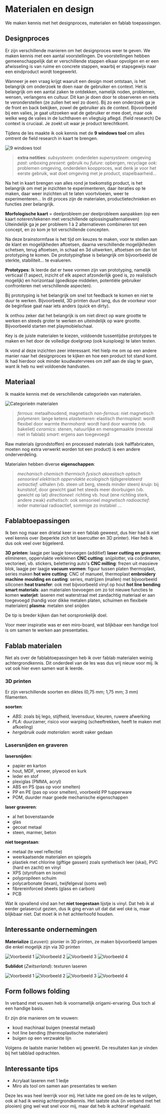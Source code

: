# Materialen en design

We maken kennis met het designproces, materialen en fablab toepassingen.


## Designproces

Er zijn verschillende manieren om het designproces weer te geven. We maken kennis met een aantal voorstellingen.
De voorstellingen hebben gemeenschappelijk dat er verschillende stappen elkaar opvolgen en er een afwisseling is van ruime en concrete stappen, waarbij er stapsgewijs naar een eindproduct wordt toegewerkt.

Wanneer je een vraag krijgt waaruit een design moet ontstaan, is het belangrijk om onderzoek te doen naar de gebruiker en context. Het is belangrijk om een aantal zaken te ontdekken, namelijk noden, problemen, wensen, verlangens en cultuur. Dit kan je doen door te observeren en niets te veronderstellen (ze zullen het wel zo doen).
Bij zo een onderzoek ga je de front en back bekijken, zowel de gebruiker als de context. Bijvoorbeeld bij een valies, je gaat uitzoeken wat de gebruiker er mee doet, maar ook welke weg de valies in de luchthaven en vliegtuig aflegd. (field research)
De context is cruciaal. Je zoekt uit waar je product terechtkomt.

Tijdens de les maakte ik ook kennis met de **9 windows tool** om alles omtrent de field research in kaart te brengen.

![9 windows tool](https://asq.org/-/media/Images/Learn-About-Quality/nine-windows-matrix.gif?h=320&w=476&la=en)

> **extra notities**: 
> _subsysteem_: onderdelen
> _supersysteem_: omgeving
> _past_: unboxing
> _present_: gebruik nu
> _future_: opbergen, recyclage
> _ook_: problemen omgeving, onderdelen koopproces, wat denk je voor het eerste gebruik, wat doet omgeving met je product, stapelbaarheid...


Na het in kaart brengen van alles rond je toekomstig product, is het belangrijk om met je inzichten te experimenteren, daar iteraties op te maken, daar weer inzichten uit te laten voortvloeien, weer te experimenteren...
In dit proces zijn de materialen, productietechnieken en functies zeer belangrijk.

**Morfologische kaart** = deelprobleem per deelprobleem aanpakken (op een kaart noteren/tekenen met verschillende oplossingsalternatieven)
Uiteindelijk ga je per probleem 1 à 2 alternatieven combineren tot een concept, en zo kom je tot verschillende concepten.

Na deze brainstormfase is het tijd om keuzes te maken, voor te stellen aan de klant en mogelijkheden aftoetsen, daarna verschillende mogelijkheden schetsen, terug aftoetsen, in schaal en 3d uitwerken, aftoetsen om dan tot prototyping te komen. De prototypingfase is belangrijk om bijvoorbeeld de sterkte, stabiliteit... te evalueren.

**Prototypes**: 
Ik leerde dat er twee vormen zijn van prototyping, namelijk verticaal (1 aspect, inzicht of elk aspect afzonderlijk goed is, zo realistisch mogelijk) en horizontaal (goedkope middelen, potentiële gebruiker confronteren met verschillende aspecten).

Bij prototyping is het belangrijk om snel tot feedback te komen en niet te duur te werken. Bijvoorbeeld, 3D printen duurt lang, dus de voorkeur voor de beginfase gaat naar iets anders (quick en dirty).

Ik onthou zeker dat het belangrijk is om niet direct op ware grootte te werken en steeds groter te werken en uiteindelijk op ware grootte. Bijvoorbeeld starten met playmobielschaal.

Key is de juiste materialen te kiezen, voldoende tussentijdse prototypes te maken en het door de volledige doelgroep (ook kuisploeg) te laten testen.


Ik vond al deze inzichten zeer interessant. Het hielp me om op een andere manier naar het designproces te kijken en hoe een product tot stand komt. Ik had hierdoor ook minder koudwatervrees om zelf aan de slag te gaan, want ik heb nu wel voldoende handvaten.


## Materiaal

Ik maakte kennis met de verschillende categorieën van materialen.

![Categorieën materialen]({{site.baseurl}}/assets/materialen.png) 

> _ferrous_: metaalhoudend, magnetisch
> _non-ferrous_: niet magnetisch
> _polymeren_: lange ketens
> _elastemeren_: elastisch
> _thermoplast_: wordt flexibel door warmte
> _thermohard_: wordt hard door warmte (vb. bakeliet)
> _ceramics_: stenen, natuurlijke en mensgemaakte (meestal niet in fablab)
> _smart_: ergens aan toegevoegd

Raw materials (grondstoffen) en processed materials (ook halffabricaten, moeten nog extra verwerkt worden tot een product) is een andere onderverdeling.

Materialen hebben diverse **eigenschappen**:
> _mechanisch_
> _chemisch_
> _thermisch_
> _fysisch_
> _akoestisch_
> _optisch_
> _sensorieel_
> _elektrisch_
> _oppervlakte_
> _ecologisch_
> _tijdsgerelateerd_
> _extractief_: uithalen (vb. steen uit berg, steeds minder steen)
> _kruip_: bij kunststof, door gewicht gaat het steeds meer doorbuigen (vb. gewicht op lat)
> _directioneel_: richting vb. hout (ene richting sterk, andere zwak)
> _esthetisch_: ook sensorieel
> _magnetisch_
> _radioactief_: ieder materiaal radioactief, sommige zo instabiel
> ...


## Fablabtoepassingen

Ik ben nog maar een drietal keer in een fablab geweest, dus hier had ik niet veel kennis over (beperkte zich tot lasercutter en 3D printer). Hier heb ik dus ook veel over bijgeleerd.

**3D printen**: laagje per laagje toevoegen (additief)
**laser cutting en graveren**: elimineren, oppervlakte verkleinen
**CNC cutting**: snijplotter, via coördinaten, vectorieel, vb. stickers, belettering auto's
**CNC milling**: frezen uit massieve blok, laagje per laagje
**vacuum vormen**: figuur tussen platen thermoplast, series maken
**hot wire cutting**: CNC of manueel, thermoplast
**embroidery machine**
**moulding en casting**: series, matrijzen (mallen) met bijvoorbeeld siliconen
**heat transfer**: ook met bijvoorbeeld vinyl op hout
**hot line bending**
**smart materials**: aan materialen toevoegen om zo tot nieuwe functies te komen
**waterjet**: laseren met waterstraal met zandachtig materiaal er aan toegevoegd (handig voor dikke metalen platen, schuimen en flexibele materialen)
**plasma**: metalen snel snijden

De tip is breder kijken dan het oorspronkelijk doel.

Voor meer inspiratie was er een miro-board, wat blijkbaar een handige tool is om samen te werken aan presentaties.


## Fablab materialen

Net als over de fablabtoepassingen heb ik over fablab materialen weinig achtergrondkennis. Dit onderdeel van de les was dus vrij nieuw voor mij. Ik vat ook hier even samen wat ik leerde.


### 3D printen

Er zijn verschillende soorten en diktes (0,75 mm; 1,75 mm; 3 mm) filamenten. 

**soorten**: 
- _ABS_: zoals bij lego, stijfheid, levensduur, kleuren, ruwere afwerking
- _PLA_: duurzamer, risico voor warping (scheeftrekken, heeft te maken met afkoeling)
- _hergebruik oude materialen_: wordt vaker gedaan


### Lasersnijden en graveren

**lasersnijden**:
- papier en karton
- hout, MDF, veneer, plywood en kurk
- leder en stof
- plexiglas (PMMA, acryl)
- ABS en PS (pas op voor smelten)
- PP en PE (pas op voor smelten), voorbeeld PP tupperware
- POM, duurder maar goede mechanische eigenschappen

**laser graveren**:
- al het bovenstaande
- glas
- gecoat metaal
- steen, marmer, beton

**niet toegestaan**:
- metaal (te veel reflectie)
- weerkaatsende materialen en spiegels
- plastiek met chlorine (giftige gassen) zoals synthetisch leer (skai), PVC (hard en zacht) en vinyl
- XPS (styrofoam en isomo)
- polypropileen schuim
- polycarbonate (lexan), twijfelgeval (soms wel)
- fibrereinforced sheets (glass en carbon)
- PCB


Wat ik opvallend vind aan het **niet toegestaan** lijstje is vinyl. Dat heb ik al eerder gelasercut gezien, dus ik ging ervan uit dat dat wel oké is, maar blijkbaar niet. Dat moet ik in het achterhoofd houden.


## Interessante ondernemingen

**Materialize** (_Leuven_): pionier in 3D printen, ze maken bijvoorbeeld lampen die enkel mogelijk zijn via 3D printen

![Voorbeeld 1](https://i.materialise.com/shop/item/image/3a9f4587-dc8d-4f4b-81a5-509ca9df88ef/780/585/preview.jpg)
![Voorbeeld 2](https://i.materialise.com/en/shop/item/causeway-lampshade?category=home-decor&subcategory=lighting&sortBy=interesting&pageNumber=2&pageSize=18&index=10)
![Voorbeeld 3](https://i.materialise.com/en/shop/item/eternal-knot-mega-cube-lamp?category=home-decor&subcategory=lighting&sortBy=interesting&pageNumber=3&pageSize=18&index=22) 
![Voorbeeld 4](https://i.materialise.com/en/shop/item/helix-tealight?category=home-decor&subcategory=lighting&sortBy=interesting&pageNumber=3&pageSize=18&index=25) 

**Sublidot** (_Zwitserland_): texturen laseren

![Voorbeeld 1](https://konzeptm.co.nz/wp-content/uploads/2019/03/Sublidot-pattern-Hollow_.jpg)
![Voorbeeld 2](https://archello.com/thumbs/images/2018/05/22/sub.1526976495.9983.jpg?fit=crop&w=414&h=258&auto=compress) 
![Voorbeeld 3](https://image.architonic.com/img_pro1-6/135/1411/530-azaela-mdf-schwarz5014-tom-trachsel-sq.jpg)
![Voorbeeld 4](https://image.architonic.com/sto3-2/20005917/strasser-thun-sublidot-02-arcit18.jpg)


## Form follows folding

In verband met vouwen heb ik voornamelijk origami-ervaring. Dus toch al een handige basis. 

Er zijn drie manieren om te vouwen:
- koud machinaal buigen (meestal metaal)
- hot line bending (thermoplastische materialen)
- buigen op een verzwakte lijn

Volgens de laatste manier hebben wij gewerkt. De resultaten kan je vinden bij het tabblad opdrachten.


## Interessante tips

- Acrylaat laseren met 1 ledje
- Miro als tool om samen aan presentaties te werken



Deze les was heel leerrijk voor mij. Het lukte me goed om de les te volgen, ook al had ik weinig achtergrondkennis. Het laatste stuk (in verband met het plooien) ging wel wat snel voor mij, maar dat heb ik achteraf ingehaald.